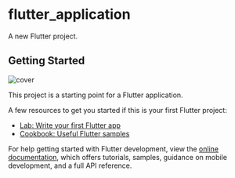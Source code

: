 # flutter_application

A new Flutter project.

## Getting Started
![cover](https://github.com/user-attachments/assets/a4704889-b1e4-40d0-b015-3b535ff2a50a)

This project is a starting point for a Flutter application.

A few resources to get you started if this is your first Flutter project:

- [Lab: Write your first Flutter app](https://docs.flutter.dev/get-started/codelab)
- [Cookbook: Useful Flutter samples](https://docs.flutter.dev/cookbook)

For help getting started with Flutter development, view the
[online documentation](https://docs.flutter.dev/), which offers tutorials,
samples, guidance on mobile development, and a full API reference.
